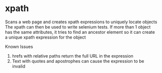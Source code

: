 # xpath
Scans a web page and creates xpath expressions to uniquely locate objects
The xpath can then be used to write selenium tests.
If more than 1 object has the same attributes, it tries to find an ancestor element so it can create a unique xpath expression for the object


Known Issues
1. hrefs with relative paths return the full URL in the expression 
2. Text with quotes and apostrophes can cause the expression to be invalid